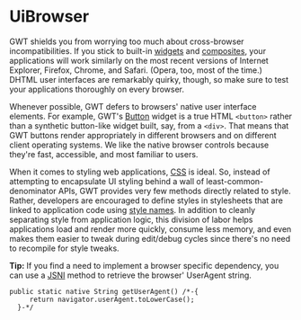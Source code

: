 UiBrowser
===

GWT shields you from worrying too much about cross-browser incompatibilities. If you stick to built-in [widgets](DevGuideUiWidgets.html)
and [composites](DevGuideUiCustomWidgets.html), your applications will work similarly on the most recent versions of Internet Explorer,
Firefox, Chrome, and Safari. (Opera, too, most of the time.) DHTML user interfaces are remarkably quirky, though, so make sure to test your applications thoroughly on every browser.

Whenever possible, GWT defers to browsers' native user interface elements. For example, GWT's [Button](/javadoc/latest/com/google/gwt/user/client/ui/Button.html) widget is a true HTML `<button>`
rather than a synthetic button-like widget built, say, from a `<div>`. That means that GWT buttons render appropriately in different browsers and on different client
operating systems. We like the native browser controls because they're fast, accessible, and most familiar to users.

When it comes to styling web applications, [CSS](http://www.w3.org/Style/CSS/) is ideal. So, instead of attempting to encapsulate UI styling behind a
wall of least-common-denominator APIs, GWT provides very few methods directly related to style. Rather, developers are encouraged to define styles in stylesheets that are linked
to application code using [style names](/javadoc/latest/com/google/gwt/user/client/ui/UIObject.html#setStyleName(java.lang.String)). In addition to cleanly separating style from application logic, this division of labor helps applications load and render more quickly, consume
less memory, and even makes them easier to tweak during edit/debug cycles since there's no need to recompile for style tweaks.

**Tip:** If you find a need to implement a browser specific dependency, you can use a [JSNI](DevGuideCodingBasics.html#DevGuideJavaScriptNativeInterface)
method to retrieve the browser' UserAgent string.

```
public static native String getUserAgent() /*-{
     return navigator.userAgent.toLowerCase();
  }-*/
```

